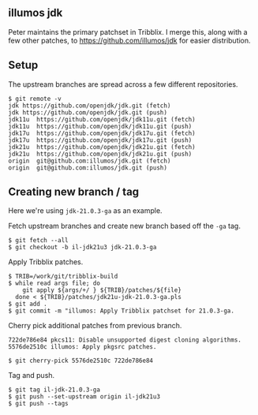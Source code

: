 ## illumos jdk

Peter maintains the primary patchset in Tribblix.  I merge this, along with a
few other patches, to <https://github.com/illumos/jdk> for easier distribution.

## Setup

The upstream branches are spread across a few different repositories.

```shell
$ git remote -v
jdk	https://github.com/openjdk/jdk.git (fetch)
jdk	https://github.com/openjdk/jdk.git (push)
jdk11u	https://github.com/openjdk/jdk11u.git (fetch)
jdk11u	https://github.com/openjdk/jdk11u.git (push)
jdk17u	https://github.com/openjdk/jdk17u.git (fetch)
jdk17u	https://github.com/openjdk/jdk17u.git (push)
jdk21u	https://github.com/openjdk/jdk21u.git (fetch)
jdk21u	https://github.com/openjdk/jdk21u.git (push)
origin	git@github.com:illumos/jdk.git (fetch)
origin	git@github.com:illumos/jdk.git (push)
```

## Creating new branch / tag

Here we're using `jdk-21.0.3-ga` as an example.

Fetch upstream branches and create new branch based off the `-ga` tag.

```shell
$ git fetch --all
$ git checkout -b il-jdk21u3 jdk-21.0.3-ga
```

Apply Tribblix patches.

```shell
$ TRIB=/work/git/tribblix-build
$ while read args file; do
    git apply ${args/+/ } ${TRIB}/patches/${file}
  done < ${TRIB}/patches/jdk21u-jdk-21.0.3-ga.pls 
$ git add .
$ git commit -m "illumos: Apply Tribblix patchset for 21.0.3-ga.
```

Cherry pick additional patches from previous branch.

```
722de786e84 pkcs11: Disable unsupported digest cloning algorithms.
5576de2510c illumos: Apply pkgsrc patches.
```

```shell
$ git cherry-pick 5576de2510c 722de786e84
```

Tag and push.

```shell
$ git tag il-jdk-21.0.3-ga
$ git push --set-upstream origin il-jdk21u3
$ git push --tags
```
